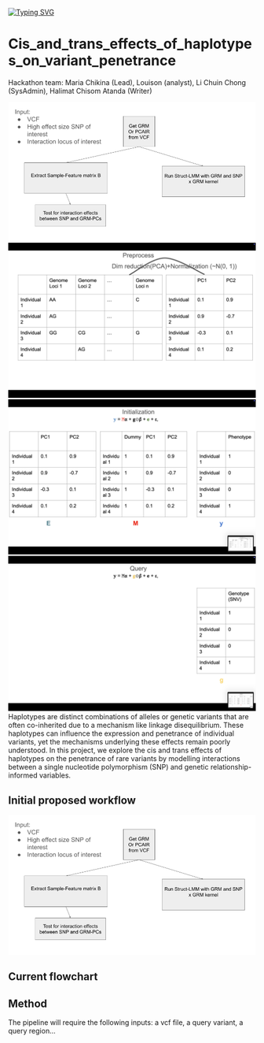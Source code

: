 [![Typing SVG](https://readme-typing-svg.demolab.com?font=Fira+Code&weight=700&size=21&pause=1000&color=ccb885&width=435&lines=Welcome+To+Our+Github+Page;We+are+Team+Cis+Trans)](https://git.io/typing-svg)
# Cis_and_trans_effects_of_haplotypes_on_variant_penetrance

Hackathon team: Maria Chikina (Lead), Louison (analyst), Li Chuin Chong (SysAdmin), Halimat Chisom Atanda (Writer)

![Flowchart](Figures/Flowchart.png)
![Method1](Figures/Method1.png)
![Method2](Figures/Method2.png)
![Method3](Figures/Method3.png)
Haplotypes are distinct combinations of alleles or genetic variants that are often co-inherited due to a mechanism like linkage disequilibrium. These haplotypes can influence the expression and penetrance of individual variants, yet the mechanisms underlying these effects remain poorly understood. In this project, we explore the cis and trans effects of haplotypes on the penetrance of rare variants by modelling interactions between a single nucleotide polymorphism (SNP) and genetic relationship-informed variables.

## Initial proposed workflow
![Flowchart](Flowchart.png)

## Current flowchart

## Method
The pipeline will require the following inputs: a vcf file, a query variant, a query region...

